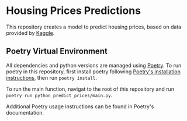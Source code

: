 # Housing Prices Predictions

This repository creates a model to predict housing prices, based on data
provided by [Kaggle](https://www.kaggle.com/competitions/house-prices-advanced-regression-techniques).

## Poetry Virtual Environment

All dependencies and python versions are managed using [Poetry](https://python-poetry.org/docs/). To run poetry in this 
repository, first install poetry following [Poetry's installation instructions](https://python-poetry.org/docs/#installation), 
then run `poetry install`.

To run the main function, navigat to the root of this repository and run `poetry run python predict_prices/main.py`.

Additional Poetry usage instructions can be found in Poetry's documentation.
